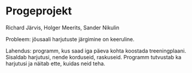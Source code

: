 # Progeprojekt

Richard Järvis, Holger Meerits, Sander Nikulin

Probleem: jõusaali harjutuste järgimine on keeruline.

Lahendus: programm, kus saad iga päeva kohta koostada treeningplaani. Sisaldab harjutusi, nende korduseid, raskuseid. Programm tutvustab ka harjutusi ja näitab ette, kuidas neid teha.
